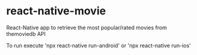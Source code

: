 # react-native-movie

React-Native app to retrieve the most popular/rated movies from themoviedb API

To run execute 'npx react-native run-android' or 'npx react-native run-ios'

